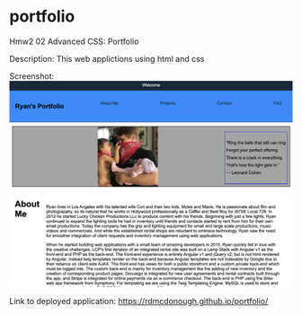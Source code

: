 # portfolio
Hmw2 02 Advanced CSS: Portfolio

Description: This web applictions using html and css 


Screenshot:
![picture](screenshot.png)

Link to deployed application:
https://rdmcdonough.github.io/portfolio/